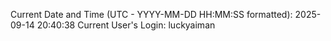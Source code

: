Current Date and Time (UTC - YYYY-MM-DD HH:MM:SS formatted): 2025-09-14 20:40:38
Current User's Login: luckyaiman
